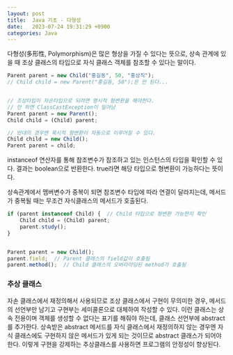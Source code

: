 ```yaml
---
layout: post
title:  Java 기초 - 다형성
date:   2023-07-24 19:31:29 +0900
categories: Java
---
```

다형성(多形性, Polymorphism)은 많은 형상을 가질 수 있다는 뜻으로, 상속 관계에 있을 때 조상 클래스의 타입으로 자식 클래스 객체를 참조할 수 있다는 말이다.  

```javascript
Parent parent = new Child("홍길동", 50, "홍상직");
// Child child = new Parent("홍길동, 50");은 안 된다...


// 조상타입이 자손타입으로 되려면 명시적 형변환을 해야한다.
// 안 하면 ClassCastException이 일어남
Parent parent = new Parent();
Child child = (Child) parent; 

// 반대의 경우엔 묵시적 형변환이 자동으로 이루어질 수 있다.
Child child = new Child();
Parent parent = child;
```

instanceof 연산자를 통해 참조변수가 참조하고 있는 인스턴스의 타입을 확인할 수 있다. 결과는 boolean으로 반환한다. true라면 해당 타입으로 형변환이 가능하다는 뜻이다.

상속관계에서 멤버변수가 중복이 되면 참조변수 타입에 따라 연결이 달라지는데, 메서드가 중복될 때는 무조건 자식클래스의 메서드가 호출된다.

```javascript
if (parent instanceof Child) {  // Child 타입으로 형변환 가능한지 확인 
    Child child = (Child) parent;
    parent.study();
}


Parent parent = new Child();
parent.field;  // Parent 클래스의 field값이 호출됨
parent.method();  // Child 클래스의 오버라이딩된 method가 호출됨
```

### 추상 클래스

자손 클래스에서 재정의해서 사용되므로 조상 클래스에서 구현이 무의미한 경우, 메서드의 선언부만 남기고 구현부는 세미콜론으로 대체하여 작성할 수 있다. 이런 클래스는 상속 전용이며 객체를 생성할 수 없다는 표기를 해줘야 하는데, 클래스 선언부에 abstract를 추가한다. 상속받은 abstract 메서드를 자식 클래스에서 재정의하지 않는 경우엔 자식 클래스에도 구현하지 않은 메서드가 있게 되는 것이므로 abstract 클래스가 되어야 한다. 이렇게 구현을 강제하는 추상클래스를 사용하면 프로그램의 안정성이 향상된다.